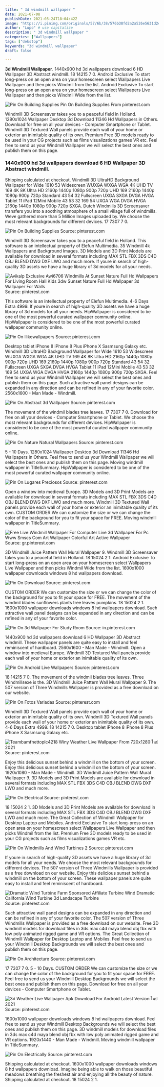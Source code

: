 ```yaml
---
title: " 3d windmill wallpaper "
date: 2021-07-08
publishDate: 2021-05-24T18:04:42Z
image: "https://i.pinimg.com/originals/57/6b/38/576b38fd2a2a526e5631d2c5d3097602.gif"
author: "Lupo" # use capitalize
description: " 3d windmill wallpaper "
categories: ["Wallpapers"]
tags: ["dekstop"]
keywords: "3d windmill wallpaper"
draft: false

---
```



**3d Windmill Wallpaper**. 1440x900 hd 3d wallpapers download 6 HD Wallpaper 3D Abstract windmill. 18 14215 7 0. Android Exclusive To start long-press on an open area on your homescreen select Wallpapers Live Wallpaper and then picks Windmil from the list. Android Exclusive To start long-press on an open area on your homescreen select Wallpapers Live Wallpaper and then picks Windmil Wide from the list.

![Pin On Building Supplies](https://i.pinimg.com/originals/ed/ba/75/edba75586ad7665c88d220f75bef27a0.jpg "Pin On Building Supplies")
Pin On Building Supplies From pinterest.com


Windmill 3D Screensaver takes you to a peaceful field in Holland. 1280x1024 Wallpaper Desktop 3d Download 11346 Hd Wallpapers in Others. Download for free on all your devices - Computer Smartphone or Tablet. Windmill 3D Textured Wall panels provide each wall of your home or exterior an inimitable quality of its own. Premium Free 3D models ready to be used in your CG projects such as films visualizations games VR etc. Feel free to send us your Windmill Wallpaper we will select the best ones and publish them on this page.

### 1440x900 hd 3d wallpapers download 6 HD Wallpaper 3D Abstract windmill.

Shipping calculated at checkout. Windmill 3D UltraHD Background Wallpaper for Wide 1610 53 Widescreen WUXGA WXGA WGA 4K UHD TV 169 4K 8K Ultra HD 2160p 1440p 1080p 900p 720p UHD 169 2160p 1440p 1080p 900p 720p Standard 43 54 32 Fullscreen UXGA SXGA DVGA HVGA Tablet 11 iPad 12Mini Mobile 43 53 32 169 54 UXGA WGA DVGA HVGA 2160p 1440p 1080p 900p 720p SXGA. Dutch Windmills 3D Screensaver transfers you into a soothing atmosphere of a small village full of windmills. Weve gathered more than 5 Million Images uploaded by. We choose the most relevant backgrounds for different devices. 17 7307 7 0.


![Pin On Building Supplies](https://i.pinimg.com/originals/ed/ba/75/edba75586ad7665c88d220f75bef27a0.jpg "Pin On Building Supplies")
Source: pinterest.com

Windmill 3D Screensaver takes you to a peaceful field in Holland. This software is an intellectual property of Elefun Multimedia. 35 Windmill 4k Wallpapers and Background Images. 3D Models and 3D Print Models are available for download in several formats including MAX STL FBX 3DS C4D OBJ BLEND DWG DXF LWO and much more. If youre in search of high-quality 3D assets we have a huge library of 3d models for all your needs.

![Avikalp Exclusive Awi6706 Windmills At Sunset Nature Full Hd Wallpapers For Living Room Hall Kids 3dw Sunset Nature Full Hd Wallpaper 3d Wallpaper For Walls](https://i.pinimg.com/originals/11/8b/8f/118b8f3362afd1bf0557fd9d59f3b9cb.jpg "Avikalp Exclusive Awi6706 Windmills At Sunset Nature Full Hd Wallpapers For Living Room Hall Kids 3dw Sunset Nature Full Hd Wallpaper 3d Wallpaper For Walls")
Source: pinterest.com

This software is an intellectual property of Elefun Multimedia. 4-6 Days Extra 4999. If youre in search of high-quality 3D assets we have a huge library of 3d models for all your needs. HipWallpaper is considered to be one of the most powerful curated wallpaper community online. HipWallpaper is considered to be one of the most powerful curated wallpaper community online.

![Pin On Ilikewallpapers](https://i.pinimg.com/originals/d8/ef/f4/d8eff44368c2062ab3cb667a0258d40e.jpg "Pin On Ilikewallpapers")
Source: pinterest.com

Desktop tablet iPhone 8 iPhone 8 Plus iPhone X Sasmsung Galaxy etc. Windmill 3D UltraHD Background Wallpaper for Wide 1610 53 Widescreen WUXGA WXGA WGA 4K UHD TV 169 4K 8K Ultra HD 2160p 1440p 1080p 900p 720p UHD 169 2160p 1440p 1080p 900p 720p Standard 43 54 32 Fullscreen UXGA SXGA DVGA HVGA Tablet 11 iPad 12Mini Mobile 43 53 32 169 54 UXGA WGA DVGA HVGA 2160p 1440p 1080p 900p 720p SXGA. Feel free to send us your Windmill Wallpaper we will select the best ones and publish them on this page. Such attractive wall panel designs can be expanded in any direction and can be refined in any of your favorite color. 2560x1600 - Man Made - Windmill.

![Pin On Abstract 3d Wallpaper](https://i.pinimg.com/originals/9e/d6/85/9ed68586d6f81365893f16691584cb82.jpg "Pin On Abstract 3d Wallpaper")
Source: pinterest.com

The movement of the windmil blades tree leaves. 17 7307 7 0. Download for free on all your devices - Computer Smartphone or Tablet. We choose the most relevant backgrounds for different devices. HipWallpaper is considered to be one of the most powerful curated wallpaper community online.

![Pin On Nature Natural Wallpapers](https://i.pinimg.com/originals/3c/64/1a/3c641af7a9fbb896d2dcfe89f6437451.jpg "Pin On Nature Natural Wallpapers")
Source: pinterest.com

5 - 10 Days. 1280x1024 Wallpaper Desktop 3d Download 11346 Hd Wallpapers in Others. Feel free to send us your Windmill Wallpaper we will select the best ones and publish them on this page. Moving windmill wallpaper in TitleSummary. HipWallpaper is considered to be one of the most powerful curated wallpaper community online.

![Pin On Lugares Preciosos](https://i.pinimg.com/originals/07/a2/c9/07a2c980ff9d7b88c88002fe1a418ea7.jpg "Pin On Lugares Preciosos")
Source: pinterest.com

Open a window into medieval Europe. 3D Models and 3D Print Models are available for download in several formats including MAX STL FBX 3DS C4D OBJ BLEND DWG DXF LWO and much more. Windmill 3D Textured Wall panels provide each wall of your home or exterior an inimitable quality of its own. CUSTOM ORDER We can customize the size or we can change the color of the background for you to fit your space for FREE. Moving windmill wallpaper in TitleSummary.

![Free Live Windmill Wallpaper For Computer Live 3d Wallpaper For Pc Www Smscs Com Art Wallpaper Colorful Art Active Wallpaper](https://i.pinimg.com/originals/84/dd/ab/84ddab6ed9698739e3822849cc49cc5d.jpg "Free Live Windmill Wallpaper For Computer Live 3d Wallpaper For Pc Www Smscs Com Art Wallpaper Colorful Art Active Wallpaper")
Source: gr.pinterest.com

3D Windmill Juice Pattern Wall Mural Wallpaper 9. Windmill 3D Screensaver takes you to a peaceful field in Holland. 18 15024 2 1. Android Exclusive To start long-press on an open area on your homescreen select Wallpapers Live Wallpaper and then picks Windmil Wide from the list. 1600x1000 wallpaper downloads windows 8 hd wallpapers download.

![Pin On Download](https://i.pinimg.com/736x/e6/f1/e0/e6f1e03eeb1d861fd7c62d3a141722f0.jpg "Pin On Download")
Source: pinterest.com

CUSTOM ORDER We can customize the size or we can change the color of the background for you to fit your space for FREE. The movement of the windmil blades sunflowers plants tree leaves pumpkins. 18 15024 2 1. 1600x1000 wallpaper downloads windows 8 hd wallpapers download. Such attractive wall panel designs can be expanded in any direction and can be refined in any of your favorite color.

![Pin On 3d Wallpaper For Study Room](https://i.pinimg.com/originals/58/22/27/58222755ca81a82fb73dc3fedc6cb81c.jpg "Pin On 3d Wallpaper For Study Room")
Source: in.pinterest.com

1440x900 hd 3d wallpapers download 6 HD Wallpaper 3D Abstract windmill. These wallpaper panels are quite easy to install and feel reminiscent of hardboard. 2560x1600 - Man Made - Windmill. Open a window into medieval Europe. Windmill 3D Textured Wall panels provide each wall of your home or exterior an inimitable quality of its own.

![Pin On Android Live Wallpapers](https://i.pinimg.com/originals/94/d6/17/94d617e90649e88681e3cb838ab3eb82.jpg "Pin On Android Live Wallpapers")
Source: pinterest.com

18 14215 7 0. The movement of the windmil blades tree leaves. Three Windmillsexe is the. 3D Windmill Juice Pattern Wall Mural Wallpaper 9. The 507 version of Three Windmills Wallpaper is provided as a free download on our website.

![Pin On Fotos Variadas](https://i.pinimg.com/originals/e1/23/62/e123628fca881953a4c043714a371c0c.jpg "Pin On Fotos Variadas")
Source: pinterest.com

Windmill 3D Textured Wall panels provide each wall of your home or exterior an inimitable quality of its own. Windmill 3D Textured Wall panels provide each wall of your home or exterior an inimitable quality of its own. 4-6 Days Extra 4999. 18 14215 7 0. Desktop tablet iPhone 8 iPhone 8 Plus iPhone X Sasmsung Galaxy etc.

![Teambamfnettoplc4218 Winy Weather Live Wallpaper From 720x1280 ในป 2021](https://i.pinimg.com/236x/91/63/5d/91635d6cf1822e6a47caa29e1adbfdc0.jpg "Teambamfnettoplc4218 Winy Weather Live Wallpaper From 720x1280 ในป 2021")
Source: pinterest.com

Enjoy this delicious sunset behind a windmill on the bottom of your screen. Enjoy this delicious sunset behind a windmill on the bottom of your screen. 1920x1080 - Man Made - Windmill. 3D Windmill Juice Pattern Wall Mural Wallpaper 9. 3D Models and 3D Print Models are available for download in several formats including MAX STL FBX 3DS C4D OBJ BLEND DWG DXF LWO and much more.

![Pin On Electrical](https://i.pinimg.com/originals/04/5f/3f/045f3fd76e008609cb4e79c6aa4593d6.jpg "Pin On Electrical")
Source: pinterest.com

18 15024 2 1. 3D Models and 3D Print Models are available for download in several formats including MAX STL FBX 3DS C4D OBJ BLEND DWG DXF LWO and much more. The Great Collection of Windmill Wallpaper for Desktop Laptop and Mobiles. Android Exclusive To start long-press on an open area on your homescreen select Wallpapers Live Wallpaper and then picks Windmil from the list. Premium Free 3D models ready to be used in your CG projects such as films visualizations games VR etc.

![Pin On Windmills And Wind Turbines 2](https://i.pinimg.com/originals/db/dd/10/dbdd105809b72f98a84c883c37c3daf6.jpg "Pin On Windmills And Wind Turbines 2")
Source: pinterest.com

If youre in search of high-quality 3D assets we have a huge library of 3d models for all your needs. We choose the most relevant backgrounds for different devices. The 507 version of Three Windmills Wallpaper is provided as a free download on our website. Enjoy this delicious sunset behind a windmill on the bottom of your screen. These wallpaper panels are quite easy to install and feel reminiscent of hardboard.

![Dramatic Wind Turbine Farm Sponsored Affiliate Turbine Wind Dramatic California Wind Turbine 3d Landscape Turbine](https://i.pinimg.com/originals/3d/74/9e/3d749ee529a2f6990271a76da45dbdc6.jpg "Dramatic Wind Turbine Farm Sponsored Affiliate Turbine Wind Dramatic California Wind Turbine 3d Landscape Turbine")
Source: pinterest.com

Such attractive wall panel designs can be expanded in any direction and can be refined in any of your favorite color. The 507 version of Three Windmills Wallpaper is provided as a free download on our website. Free 3D windmill models for download files in 3ds max c4d maya blend obj fbx with low poly animated rigged game and VR options. The Great Collection of Windmill Wallpaper for Desktop Laptop and Mobiles. Feel free to send us your Windmill Desktop Backgrounds we will select the best ones and publish them on this page.

![Pin On Architecture](https://i.pinimg.com/originals/3f/eb/72/3feb723b3206ba955cb79cb27e912633.jpg "Pin On Architecture")
Source: pinterest.com

17 7307 7 0. 5 - 10 Days. CUSTOM ORDER We can customize the size or we can change the color of the background for you to fit your space for FREE. Feel free to send us your Windmill Desktop Backgrounds we will select the best ones and publish them on this page. Download for free on all your devices - Computer Smartphone or Tablet.

![3d Weather Live Wallpaper Apk Download For Android Latest Version ในป 2021](https://i.pinimg.com/736x/43/fd/3a/43fd3ab14ea6e6526d916968b8b5df6b.jpg "3d Weather Live Wallpaper Apk Download For Android Latest Version ในป 2021")
Source: pinterest.com

1600x1000 wallpaper downloads windows 8 hd wallpapers download. Feel free to send us your Windmill Desktop Backgrounds we will select the best ones and publish them on this page. 3D windmill models for download files in 3ds max c4d maya blend obj fbx with low poly animated rigged game and VR options. 1920x1440 - Man Made - Windmill. Moving windmill wallpaper in TitleSummary.

![Pin On Electrically](https://i.pinimg.com/originals/57/6b/38/576b38fd2a2a526e5631d2c5d3097602.gif "Pin On Electrically")
Source: pinterest.com

Shipping calculated at checkout. 1600x1000 wallpaper downloads windows 8 hd wallpapers download. Imagine being able to walk on those beautiful meadows breathing the freshest air and enjoying all the beauty of nature. Shipping calculated at checkout. 18 15024 2 1.

